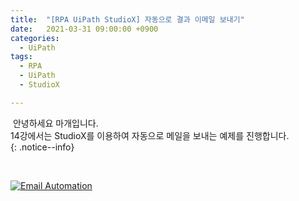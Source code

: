```yaml
---
title:  "[RPA UiPath StudioX] 자동으로 결과 이메일 보내기"
date:   2021-03-31 09:00:00 +0900
categories:
  - UiPath
tags:
  - RPA
  - UiPath
  - StudioX

---
```


&nbsp;안녕하세요 마개입니다.  
14강에서는 StudioX를 이용하여 자동으로 메일을 보내는 예제를 진행합니다.  
{: .notice--info}

<br>

[![Email Automation](http://img.youtube.com/vi/kv1beelrOxQ/maxresdefault.jpg)](https://www.youtube.com/watch?v=kv1beelrOxQ)
